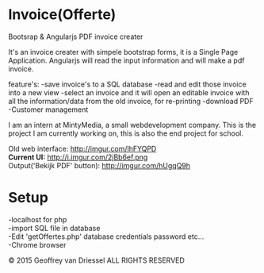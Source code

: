 # Invoice(Offerte)
Bootsrap & Angularjs PDF invoice creater

It's an invoice creater with simpele bootstrap forms, it is a Single Page Application.
Angularjs will read the input information and will make a pdf invoice.

feature's:
-save invoice's to a SQL database
-read and edit those invoice into a new view
-select an invoice and it will open an editable invoice with all the information/data from the old invoice, for re-printing
-download PDF
-Customer management


I am an intern at MintyMedia, a small webdevelopment company.
This is the project I am currently working on, this is also the end project for school.

Old web interface: http://imgur.com/lhFYQPD <br>
<b>Current UI:</b> http://i.imgur.com/2jBb6ef.png <br>
Output('Bekijk PDF' button): http://imgur.com/hUgqQ9h

# Setup
-localhost for php <br>
-import SQL file in database <br>
-Edit 'getOffertes.php' database credentials password etc... <br>
-Chrome browser


© 2015 Geoffrey van Driessel ALL RIGHTS RESERVED
